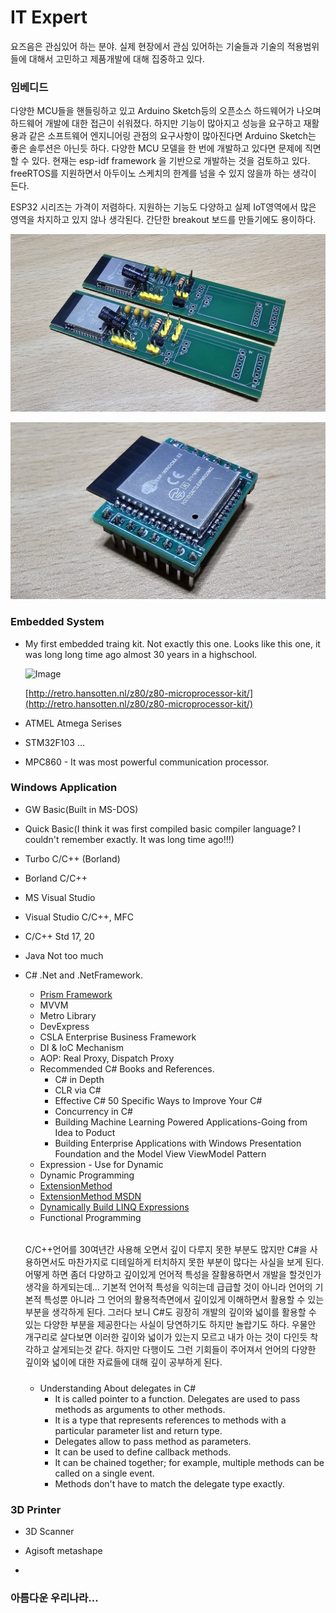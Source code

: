 # IT Expert

요즈음은 관심있어 하는 분야.
실제 현장에서 관심 있어하는 기술들과 기술의 적용범위들에 대해서 고민하고 제품개발에 대해 집중하고 있다.

### 임베디드 
다양한 MCU들을 핸들링하고 있고
Arduino Sketch등의 오픈소스 하드웨어가 나오며 하드웨어 개발에 대한 접근이 쉬워졌다.
하지만 기능이 많아지고 성능을 요구하고 재활용과 같은 소프트웨어 엔지니어링 관점의 요구사항이 많아진다면 Arduino Sketch는 좋은 솔루션은 아닌듯 하다.
다양한 MCU 모델을 한 번에 개발하고 있다면 문제에 직면할 수 있다.
현재는 esp-idf framework 을 기반으로 개발하는 것을 검토하고 있다.
freeRTOS를 지원하면서 아두이노 스케치의 한계를 넘을 수 있지 않을까 하는 생각이 든다.

ESP32 시리즈는 가격이 저렴하다.
지원하는 기능도 다양하고 실제 IoT영역에서 많은 영역을 차지하고 있지 않나 생각된다.
간단한 breakout 보드를 만들기에도 용이하다.

![Image](images/esp32_pcb_ovrangelimit.jpg)

![Image](images/esp32_pcb_breakout.jpg)

### Embedded System

  - My first embedded traing kit. Not exactly this one. Looks like this one, it was long long time ago almost 30 years in a highschool.
  
    ![Image](images/z80trkit-sm.jpg) 
    
    [http://retro.hansotten.nl/z80/z80-microprocessor-kit/](http://retro.hansotten.nl/z80/z80-microprocessor-kit/)

  - ATMEL Atmega Serises
  - STM32F103 ...
  - MPC860 - It was most powerful communication processor.
### Windows Application 
  - GW Basic(Built in MS-DOS)
  - Quick Basic(I think it was first compiled basic compiler language? I couldn't remember exactly. It was long time ago!!!)
  - Turbo C/C++ (Borland)
  - Borland C/C++
  - MS Visual Studio 
  - Visual Studio C/C++, MFC 
  - C/C++ Std 17, 20
  - Java Not too much
  - C# .Net and .NetFramework.
    - [Prism Framework](https://prismlibrary.com/)
    - MVVM
    - Metro Library
    - DevExpress
    - CSLA Enterprise Business Framework
    - DI & IoC Mechanism
    - AOP: Real Proxy, Dispatch Proxy
    - Recommended C# Books and References.
      - C# in Depth
      - CLR via C# 
      - Effective C# 50 Specific Ways to Improve Your C#
      - Concurrency in C#
      - Building Machine Learning Powered Applications-Going from Idea to Poduct
      - Building Enterprise Applications with Windows Presentation Foundation and the Model View ViewModel Pattern
    - Expression - Use for Dynamic
    - Dynamic Programming
    - [ExtensionMethod](https://michaelscodingspot.com/extension-methods/)
    - [ExtensionMethod MSDN](https://docs.microsoft.com/en-us/dotnet/csharp/programming-guide/classes-and-structs/extension-methods)
    - [Dynamically Build LINQ Expressions](https://blog.jeremylikness.com/blog/dynamically-build-linq-expressions/)
    - Functional Programming
    ######
    C/C++언어를 30여년간 사용해 오면서 깊이 다루지 못한 부분도 많지만 C#을 사용하면서도 마찬가지로 디테일하게 터치하지 못한 부분이 많다는 사실을 보게 된다.
    어떻게 하면 좀더 다양하고 깊이있게 언어적 특성을 잘활용하면서 개발을 할것인가 생각을 하게되는데... 기본적 언어적 특성을 익히는데 급급할 것이 아니라 
    언어의 기본적 특성뿐 아니라 그 언어의 활용적측면에서 깊이있게 이해하면서 활용할 수 있는 부분을 생각하게 된다.
    그러다 보니 C#도 굉장히 개발의 깊이와 넓이를 활용할 수 있는 다양한 부분을 제공한다는 사실이 당연하기도 하지만 놀랍기도 하다.
    우물안 개구리로 살다보면 이러한 깊이와 넓이가 있는지 모르고 내가 아는 것이 다인듯 착각하고 살게되는것 같다.
    하지만 다행이도 그런 기회들이 주어져서 언어의 다양한 깊이와 넓이에 대한 자료들에 대해 깊이 공부하게 된다.
    #####

    - Understanding About delegates in C#
      - It is called pointer to a function. Delegates are used to pass methods as arguments to other methods.
      - It is a type that represents references to methods with a particular parameter list and return type. 
      - Delegates allow to pass method as parameters.
      - It can be used to define callback methods.  
      - It can be chained together; for example, multiple methods can be called on a single event.
      - Methods don't have to match the delegate type exactly.

### 3D Printer

  - 3D Scanner

  - Agisoft metashape
  - 

### 아름다운 우리나라...
